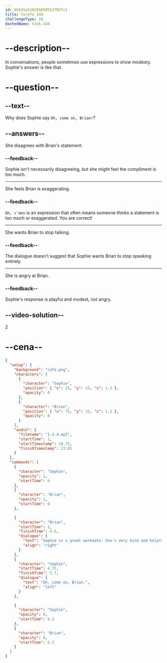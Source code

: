 ```yaml
---
id: 656d1a520285050552702fc1
title: Tarefa 144
challengeType: 19
dashedName: task-144
---
```


<!--
AUDIO REFERENCE:
Brian: Great! Sophie is a great workmate. She is very kind and helpful.
Sophie: Oh, c'mon, Brian!
-->

# --description--

In conversations, people sometimes use expressions to show modesty. Sophie's answer is like that.

# --question--

## --text--

Why does Sophie say `Oh, come on, Brian!`?

## --answers--

She disagrees with Brian's statement.

### --feedback--

Sophie isn't necessarily disagreeing, but she might feel the compliment is too much.

---

She feels Brian is exaggerating.

### --feedback--

`Oh, c'mon` is an expression that often means someone thinks a statement is too much or exaggerated. You are correct!

---

She wants Brian to stop talking.

### --feedback--

The dialogue doesn't suggest that Sophie wants Brian to stop speaking entirely.

---

She is angry at Brian.

### --feedback--

Sophie's response is playful and modest, not angry.

## --video-solution--

2

# --cena--

```json
{
  "setup": {
    "background": "cafe.png",
    "characters": [
      {
        "character": "Sophie",
        "position": { "x": 25, "y": 15, "z": 1.3 },
        "opacity": 0
      },
      {
        "character": "Brian",
        "position": { "x": 75, "y": 15, "z": 1.2 },
        "opacity": 0
      }
    ],
    "audio": {
      "filename": "1.1-4.mp3",
      "startTime": 1,
      "startTimestamp": 18.75,
      "finishTimestamp": 23.85
    }
  },
  "commands": [
    {
      "character": "Sophie",
      "opacity": 1,
      "startTime": 0
    },
    {
      "character": "Brian",
      "opacity": 1,
      "startTime": 0
    },

    {
      "character": "Brian",
      "startTime": 1,
      "finishTime": 4.5,
      "dialogue": {
        "text": "Sophie is a great workmate. She's very kind and helpful.",
        "align": "right"
      }
    },
    {
      "character": "Sophie",
      "startTime": 4.75,
      "finishTime": 5.7,
      "dialogue": {
        "text": "Oh, come on, Brian.",
        "align": "left"
      }
    },

    {
      "character": "Sophie",
      "opacity": 0,
      "startTime": 6.2
    },
    {
      "character": "Brian",
      "opacity": 0,
      "startTime": 6.2
    }
  ]
}
```
